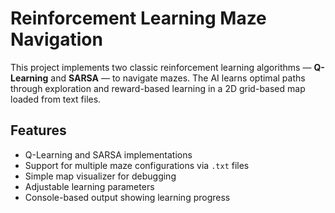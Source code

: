 # Reinforcement Learning Maze Navigation

This project implements two classic reinforcement learning algorithms — **Q-Learning** and **SARSA** — to navigate mazes. The AI learns optimal paths through exploration and reward-based learning in a 2D grid-based map loaded from text files.

## Features

- Q-Learning and SARSA implementations
- Support for multiple maze configurations via `.txt` files
- Simple map visualizer for debugging
- Adjustable learning parameters
- Console-based output showing learning progress

